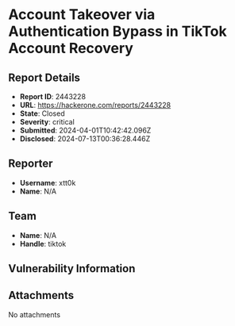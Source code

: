 # Account Takeover via Authentication Bypass in TikTok Account Recovery

## Report Details
- **Report ID**: 2443228
- **URL**: https://hackerone.com/reports/2443228
- **State**: Closed
- **Severity**: critical
- **Submitted**: 2024-04-01T10:42:42.096Z
- **Disclosed**: 2024-07-13T00:36:28.446Z

## Reporter
- **Username**: xtt0k
- **Name**: N/A

## Team
- **Name**: N/A
- **Handle**: tiktok

## Vulnerability Information


## Attachments
No attachments
